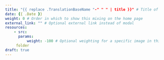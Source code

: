```yaml
---
title: "{{ replace .TranslationBaseName "-" " " | title }}" # Title of your mixing
date: {{ .Date }}
weight: 0 # Order in which to show this mixing on the home page
external_link: "" # Optional external link instead of modal
resources:
    - src:
      params:
          weight: -100 # Optional weighting for a specific image in this mixing
     folder
draft: true
---
```

